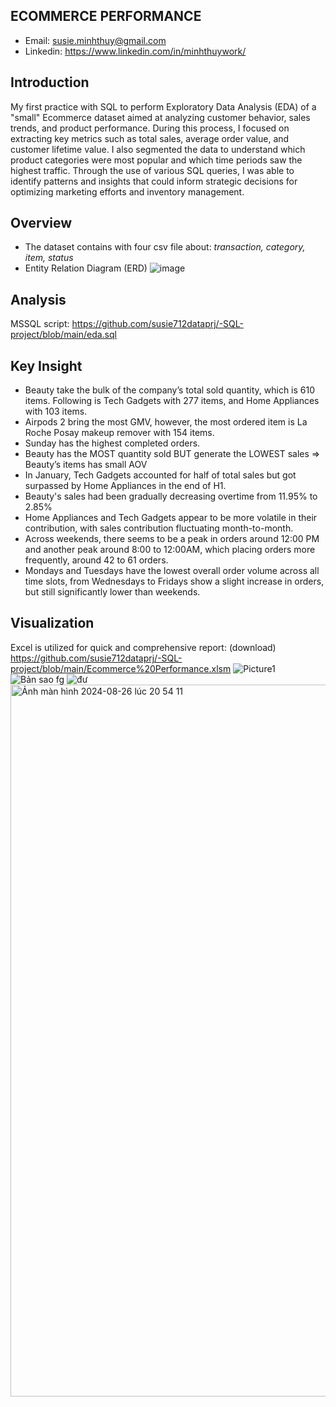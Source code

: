 ## ECOMMERCE PERFORMANCE
- Email: susie.minhthuy@gmail.com
- Linkedin: https://www.linkedin.com/in/minhthuywork/

## Introduction
My first practice with SQL to perform Exploratory Data Analysis (EDA) of a "small" Ecommerce dataset aimed at analyzing customer behavior, sales trends, and product performance. During this process, I focused on extracting key metrics such as total sales, average order value, and customer lifetime value. I also segmented the data to understand which product categories were most popular and which time periods saw the highest traffic. Through the use of various SQL queries, I was able to identify patterns and insights that could inform strategic decisions for optimizing marketing efforts and inventory management.

## Overview
* The dataset contains with four csv file about: _transaction, category, item, status_
* Entity Relation Diagram (ERD)
![image](https://github.com/user-attachments/assets/afa171d1-5bb6-4a8b-9ec6-07b33f3116e4)

## Analysis
MSSQL script: https://github.com/susie712dataprj/-SQL-project/blob/main/eda.sql

## Key Insight
* Beauty take the bulk of the company’s total sold quantity, which is 610 items. Following is Tech Gadgets with 277 items, and Home Appliances with 103 items.
* Airpods 2 bring the most GMV, however, the most ordered item is La Roche Posay makeup remover with 154 items.
* Sunday has the highest completed orders.
* Beauty has the MOST quantity sold BUT generate the LOWEST sales => Beauty’s items has small AOV
* In January, Tech Gadgets accounted for half of total sales but got surpassed by Home Appliances in the end of H1.
* Beauty's sales had been gradually decreasing overtime from 11.95% to 2.85%
* Home Appliances and Tech Gadgets appear to be more volatile in their contribution, with sales contribution fluctuating month-to-month.
* Across weekends, there seems to be a peak in orders around 12:00 PM and another peak around 8:00 to 12:00AM, which placing orders more frequently, around 42 to 61 orders.
* Mondays and Tuesdays have the lowest overall order volume across all time slots, from Wednesdays to Fridays show a slight increase in orders, but still significantly lower than weekends.

## Visualization
Excel is utilized for quick and comprehensive report: (download) https://github.com/susie712dataprj/-SQL-project/blob/main/Ecommerce%20Performance.xlsm
![Picture1](https://github.com/user-attachments/assets/6fd6c70b-a254-4b41-b134-82429a1ccdb6)
![Bản sao fg](https://github.com/user-attachments/assets/1726bb4b-e8e9-49cd-b2e7-ce942796e535)
![đư](https://github.com/user-attachments/assets/f17c154a-738b-4b95-bf70-4cef604a6b31)
<img width="1139" alt="Ảnh màn hình 2024-08-26 lúc 20 54 11" src="https://github.com/user-attachments/assets/883a4747-fbf6-4d5d-9d9c-7a312f8770e9">





